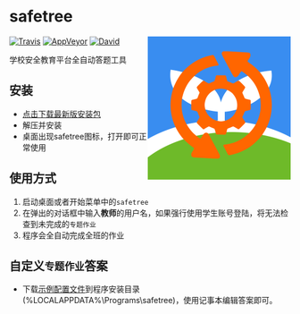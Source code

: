 safetree
====

<img align="right" width="256" height="256" src="build/icons/512x512.png">

[![Travis](https://img.shields.io/travis/gucong3000/safetree.svg?label=作业自动完成)](https://travis-ci.org/gucong3000/safetree)
[![AppVeyor](https://img.shields.io/appveyor/ci/gucong3000/safetree.svg?&label=安装包编译)](https://ci.appveyor.com/project/gucong3000/safetree)
[![David](https://img.shields.io/david/gucong3000/safetree.svg)](https://david-dm.org/gucong3000/safetree)

学校安全教育平台全自动答题工具

## 安装

 - [点击下载最新版安装包](https://ci.appveyor.com/api/projects/gucong3000/safetree/artifacts/setup.zip?branch=master)
 - 解压并安装
 - 桌面出现safetree图标，打开即可正常使用

## 使用方式

 1. 启动桌面或者开始菜单中的`safetree`
 1. 在弹出的对话框中输入**教师**的用户名，如果强行使用学生账号登陆，将无法检查到未完成的`专题作业`
 1. 程序会全自动完成全班的作业

## 自定义`专题作业`答案

 - 下载[示例配置文件](https://github.com/gucong3000/safetree/raw/master/specials.js)到程序安装目录(%LOCALAPPDATA%\Programs\safetree)，使用记事本编辑答案即可。
